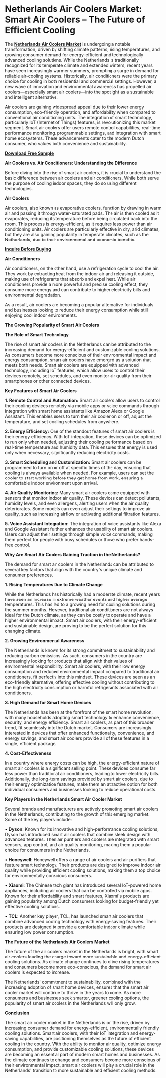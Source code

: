 # Netherlands Air Coolers Market: Smart Air Coolers – The Future of Efficient Cooling

The **[Netherlands Air Coolers Market](https://www.nextmsc.com/report/netherlands-air-coolers-market)** is undergoing a notable transformation, driven by shifting climate patterns, rising temperatures, and growing consumer demand for energy-efficient and technologically advanced cooling solutions. While the Netherlands is traditionally recognized for its temperate climate and extended winters, recent years have seen increasingly warmer summers, prompting a surge in demand for reliable air-cooling systems. Historically, air conditioners were the primary choice for cooling in both residential and commercial settings. However, a new wave of innovation and environmental awareness has propelled air coolers—especially smart air coolers—into the spotlight as a sustainable and intelligent alternative.

Air coolers are gaining widespread appeal due to their lower energy consumption, eco-friendly operation, and affordability when compared to conventional air conditioning units. The integration of smart technology, particularly IoT (Internet of Things) features, is revolutionizing this market segment. Smart air coolers offer users remote control capabilities, real-time performance monitoring, programmable settings, and integration with smart home ecosystems. These advancements cater to the modern Dutch consumer, who values both convenience and sustainability.

**[Download Free Sample](https://www.nextmsc.com/netherlands-air-coolers-market/request-sample)**

**Air Coolers vs. Air Conditioners: Understanding the Difference**

Before diving into the rise of smart air coolers, it is crucial to understand the basic difference between air coolers and air conditioners. While both serve the purpose of cooling indoor spaces, they do so using different technologies.

**Air Coolers**

Air coolers, also known as evaporative coolers, function by drawing in warm air and passing it through water-saturated pads. The air is then cooled as it evaporates, reducing its temperature before being circulated back into the room. This process is energy-efficient, as it requires less power than air conditioning units. Air coolers are particularly effective in dry, arid climates, but they are also gaining popularity in temperate climates, such as the Netherlands, due to their environmental and economic benefits.

**[Inquire Before Buying](https://www.nextmsc.com/netherlands-air-coolers-market/inquire-before-buying)**

**Air Conditioners**

Air conditioners, on the other hand, use a refrigeration cycle to cool the air. They work by extracting heat from the indoor air and releasing it outside, making use of refrigerants that absorb and expel heat. While air conditioners provide a more powerful and precise cooling effect, they consume more energy and can contribute to higher electricity bills and environmental degradation.

As a result, air coolers are becoming a popular alternative for individuals and businesses looking to reduce their energy consumption while still enjoying cool indoor environments.

**The Growing Popularity of Smart Air Coolers**

**The Role of Smart Technology**

The rise of smart air coolers in the Netherlands can be attributed to the increasing demand for energy-efficient and customizable cooling solutions. As consumers become more conscious of their environmental impact and energy consumption, smart air coolers have emerged as a solution that meets both needs. Smart air coolers are equipped with advanced technology, including IoT features, which allow users to control their devices remotely, set schedules, and even monitor air quality from their smartphones or other connected devices.

**Key Features of Smart Air Coolers**

**1.	Remote Control and Automation:** Smart air coolers allow users to control their cooling devices remotely via mobile apps or voice commands through integration with smart home assistants like Amazon Alexa or Google Assistant. This enables users to turn their air cooler on or off, adjust the temperature, and set cooling schedules from anywhere.

**2.	Energy Efficiency:** One of the standout features of smart air coolers is their energy efficiency. With IoT integration, these devices can be optimized to run only when needed, adjusting their cooling performance based on real-time temperature and humidity data. This ensures that energy is used only when necessary, significantly reducing electricity costs.

**3.	Smart Scheduling and Customization:** Smart air coolers can be programmed to turn on or off at specific times of the day, ensuring that cooling is always available when needed. For example, users can set the cooler to start working before they get home from work, ensuring a comfortable indoor environment upon arrival.

**4.	Air Quality Monitoring:** Many smart air coolers come equipped with sensors that monitor indoor air quality. These devices can detect pollutants, humidity levels, and even allergens, alerting users when the air quality deteriorates. Some models can even adjust their settings to improve air quality, such as increasing airflow or activating additional filtration features.

**5.	Voice Assistant Integration:** The integration of voice assistants like Alexa and Google Assistant further enhances the usability of smart air coolers. Users can adjust their settings through simple voice commands, making them perfect for people with busy schedules or those who prefer hands-free control.

**Why Are Smart Air Coolers Gaining Traction in the Netherlands?**

The demand for smart air coolers in the Netherlands can be attributed to several key factors that align with the country's unique climate and consumer preferences.

**1. Rising Temperatures Due to Climate Change**

While the Netherlands has historically had a moderate climate, recent years have seen an increase in extreme weather events and higher average temperatures. This has led to a growing need for cooling solutions during the summer months. However, traditional air conditioners are not always ideal for the Dutch climate, as they can be costly to operate and have a higher environmental impact. Smart air coolers, with their energy-efficient and sustainable design, are proving to be the perfect solution for this changing climate.

**2. Growing Environmental Awareness**

The Netherlands is known for its strong commitment to sustainability and reducing carbon emissions. As such, consumers in the country are increasingly looking for products that align with their values of environmental responsibility. Smart air coolers, with their low energy consumption and reduced environmental impact compared to traditional air conditioners, fit perfectly into this mindset. These devices are seen as an eco-friendly alternative, offering effective cooling without contributing to the high electricity consumption or harmful refrigerants associated with air conditioners.

**3. High Demand for Smart Home Devices**

The Netherlands has been at the forefront of the smart home revolution, with many households adopting smart technology to enhance convenience, security, and energy efficiency. Smart air coolers, as part of this broader trend, fit seamlessly into the Dutch market. Consumers are increasingly interested in devices that offer enhanced functionality, convenience, and energy savings, and smart air coolers provide all of these features in a single, efficient package.

**4. Cost-Effectiveness**

In a country where energy costs can be high, the energy-efficient nature of smart air coolers is a significant selling point. These devices consume far less power than traditional air conditioners, leading to lower electricity bills. Additionally, the long-term savings provided by smart air coolers, due to their energy optimization features, make them an attractive option for both individual consumers and businesses looking to reduce operational costs.

**Key Players in the Netherlands Smart Air Cooler Market**

Several brands and manufacturers are actively promoting smart air coolers in the Netherlands, contributing to the growth of this emerging market. Some of the key players include:

•	**Dyson**: Known for its innovative and high-performance cooling solutions, Dyson has introduced smart air coolers that combine sleek design with advanced features. Their air purifiers and coolers are integrated with smart sensors, app control, and air quality monitoring, making them a popular choice for consumers in the Netherlands.

•	**Honeywell**: Honeywell offers a range of air coolers and air purifiers that feature smart technology. Their products are designed to improve indoor air quality while providing efficient cooling solutions, making them a top choice for environmentally conscious consumers.

•	**Xiaomi**: The Chinese tech giant has introduced several IoT-powered home appliances, including air coolers that can be controlled via mobile apps. Known for their affordability and smart features, Xiaomi's products are gaining popularity among Dutch consumers looking for budget-friendly yet effective cooling solutions.

•	**TCL**: Another key player, TCL, has launched smart air coolers that combine advanced cooling technology with energy-saving features. Their products are designed to provide a comfortable indoor climate while ensuring low power consumption.

**The Future of the Netherlands Air Coolers Market**

The future of the air coolers market in the Netherlands is bright, with smart air coolers leading the charge toward more sustainable and energy-efficient cooling solutions. As climate change continues to drive rising temperatures and consumers become more eco-conscious, the demand for smart air coolers is expected to increase.

The Netherlands' commitment to sustainability, combined with the increasing adoption of smart home devices, ensures that the smart air cooler market will continue to thrive in the years to come. As more consumers and businesses seek smarter, greener cooling options, the popularity of smart air coolers in the Netherlands will only grow.

**Conclusion**

The smart air cooler market in the Netherlands is on the rise, driven by increasing consumer demand for energy-efficient, environmentally friendly cooling solutions. Smart air coolers, with their IoT integration and energy-saving capabilities, are positioning themselves as the future of efficient cooling in the country. With the ability to monitor air quality, optimize energy consumption, and provide customizable cooling solutions, these devices are becoming an essential part of modern smart homes and businesses. As the climate continues to change and consumers become more conscious of their environmental impact, smart air coolers will play a crucial role in the Netherlands' transition to more sustainable and efficient cooling methods.

